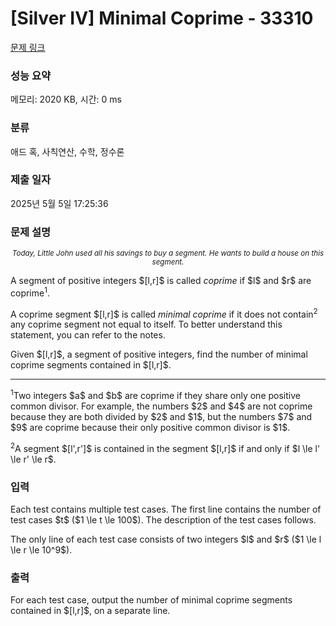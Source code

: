 # [Silver IV] Minimal Coprime - 33310 

[문제 링크](https://www.acmicpc.net/problem/33310) 

### 성능 요약

메모리: 2020 KB, 시간: 0 ms

### 분류

애드 혹, 사칙연산, 수학, 정수론

### 제출 일자

2025년 5월 5일 17:25:36

### 문제 설명

<p style="text-align: center;"><small><em>Today, Little John used all his savings to buy a segment. He wants to build a house on this segment.</em></small></p>

<p>A segment of positive integers $[l,r]$ is called <em>coprime</em> if $l$ and $r$ are coprime<sup>1</sup>.</p>

<p>A coprime segment $[l,r]$ is called <em>minimal coprime</em> if it does not contain<sup>2</sup> any coprime segment not equal to itself. To better understand this statement, you can refer to the notes.</p>

<p>Given $[l,r]$, a segment of positive integers, find the number of minimal coprime segments contained in $[l,r]$.</p>

<hr>
<p><sup>1</sup>Two integers $a$ and $b$ are coprime if they share only one positive common divisor. For example, the numbers $2$ and $4$ are not coprime because they are both divided by $2$ and $1$, but the numbers $7$ and $9$ are coprime because their only positive common divisor is $1$.</p>

<p><sup>2</sup>A segment $[l',r']$ is contained in the segment $[l,r]$ if and only if $l \le l' \le r' \le r$.</p>

### 입력 

 <p>Each test contains multiple test cases. The first line contains the number of test cases $t$ ($1 \le t \le 100$). The description of the test cases follows.</p>

<p>The only line of each test case consists of two integers $l$ and $r$ ($1 \le l \le r \le 10^9$).</p>

### 출력 

 <p>For each test case, output the number of minimal coprime segments contained in $[l,r]$, on a separate line.</p>

